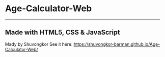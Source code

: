 # Age-Calculator-Web
------------------------
Made with HTML5, CSS & JavaScript
-----------------------
Mady by Shuvongkor
See it here: https://shuvongkor-barman.github.io/Age-Calculator-Web/
